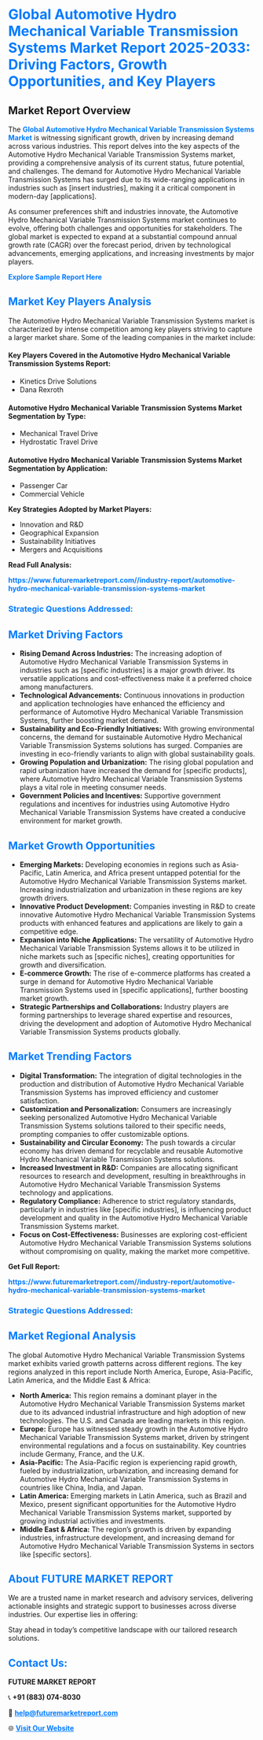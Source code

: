 <h1 style="color: #007BFF;">Global Automotive Hydro Mechanical Variable Transmission Systems Market Report 2025-2033: Driving Factors, Growth Opportunities, and Key Players</h1>

<section id="overview">
<h2>Market Report Overview</h2>
<p>The <a href="https://www.futuremarketreport.com//industry-report/automotive-hydro-mechanical-variable-transmission-systems-market" style="color: #007BFF; text-decoration: none;"><strong>Global Automotive Hydro Mechanical Variable Transmission Systems Market</strong></a> is witnessing significant growth, driven by increasing demand across various industries. This report delves into the key aspects of the Automotive Hydro Mechanical Variable Transmission Systems market, providing a comprehensive analysis of its current status, future potential, and challenges. The demand for Automotive Hydro Mechanical Variable Transmission Systems has surged due to its wide-ranging applications in industries such as [insert industries], making it a critical component in modern-day [applications].</p>
<p>As consumer preferences shift and industries innovate, the Automotive Hydro Mechanical Variable Transmission Systems market continues to evolve, offering both challenges and opportunities for stakeholders. The global market is expected to expand at a substantial compound annual growth rate (CAGR) over the forecast period, driven by technological advancements, emerging applications, and increasing investments by major players.</p>
</section>

<section id="overview">
<p><a href="https://www.futuremarketreport.com//request-sample/reportId=48264" style="color: #007BFF; text-decoration: none;"><strong>Explore Sample Report Here</strong></a></p>
</section>

<section id="key-players">
<h2 style="color: #007BFF;">Market Key Players Analysis</h2>
<p>The Automotive Hydro Mechanical Variable Transmission Systems market is characterized by intense competition among key players striving to capture a larger market share. Some of the leading companies in the market include:</p>
<h4>Key Players Covered in the Automotive Hydro Mechanical Variable Transmission Systems Report:</h4>
<ul><li>Kinetics Drive Solutions</li><li>Dana Rexroth</li></ul>
<h4>Automotive Hydro Mechanical Variable Transmission Systems Market Segmentation by Type:</h4>
<ul><li>Mechanical Travel Drive</li><li>Hydrostatic Travel Drive</li></ul>

<h4>Automotive Hydro Mechanical Variable Transmission Systems Market Segmentation by Application:</h4>
<ul><li>Passenger Car</li><li>Commercial Vehicle</li></ul>
<p><strong>Key Strategies Adopted by Market Players:</strong></p>
<ul>
<li>Innovation and R&D</li>
<li>Geographical Expansion</li>
<li>Sustainability Initiatives</li>
<li>Mergers and Acquisitions</li>
</ul>
</section>

<section>
<p><strong>Read Full Analysis: </strong></p><a href="https://www.futuremarketreport.com//industry-report/automotive-hydro-mechanical-variable-transmission-systems-market" style="color: #007BFF; text-decoration: none;"><strong>https://www.futuremarketreport.com//industry-report/automotive-hydro-mechanical-variable-transmission-systems-market</strong></a>
<h3 style="color: #007BFF;">Strategic Questions Addressed:</h3>
</section>

<section id="driving-factors">
<h2 style="color: #007BFF;">Market Driving Factors</h2>
<ul>
<li><strong>Rising Demand Across Industries:</strong> The increasing adoption of Automotive Hydro Mechanical Variable Transmission Systems in industries such as [specific industries] is a major growth driver. Its versatile applications and cost-effectiveness make it a preferred choice among manufacturers.</li>
<li><strong>Technological Advancements:</strong> Continuous innovations in production and application technologies have enhanced the efficiency and performance of Automotive Hydro Mechanical Variable Transmission Systems, further boosting market demand.</li>
<li><strong>Sustainability and Eco-Friendly Initiatives:</strong> With growing environmental concerns, the demand for sustainable Automotive Hydro Mechanical Variable Transmission Systems solutions has surged. Companies are investing in eco-friendly variants to align with global sustainability goals.</li>
<li><strong>Growing Population and Urbanization:</strong> The rising global population and rapid urbanization have increased the demand for [specific products], where Automotive Hydro Mechanical Variable Transmission Systems plays a vital role in meeting consumer needs.</li>
<li><strong>Government Policies and Incentives:</strong> Supportive government regulations and incentives for industries using Automotive Hydro Mechanical Variable Transmission Systems have created a conducive environment for market growth.</li>
</ul>
</section>

<section id="growth-opportunities">
<h2 style="color: #007BFF;">Market Growth Opportunities</h2>
<ul>
<li><strong>Emerging Markets:</strong> Developing economies in regions such as Asia-Pacific, Latin America, and Africa present untapped potential for the Automotive Hydro Mechanical Variable Transmission Systems market. Increasing industrialization and urbanization in these regions are key growth drivers.</li>
<li><strong>Innovative Product Development:</strong> Companies investing in R&D to create innovative Automotive Hydro Mechanical Variable Transmission Systems products with enhanced features and applications are likely to gain a competitive edge.</li>
<li><strong>Expansion into Niche Applications:</strong> The versatility of Automotive Hydro Mechanical Variable Transmission Systems allows it to be utilized in niche markets such as [specific niches], creating opportunities for growth and diversification.</li>
<li><strong>E-commerce Growth:</strong> The rise of e-commerce platforms has created a surge in demand for Automotive Hydro Mechanical Variable Transmission Systems used in [specific applications], further boosting market growth.</li>
<li><strong>Strategic Partnerships and Collaborations:</strong> Industry players are forming partnerships to leverage shared expertise and resources, driving the development and adoption of Automotive Hydro Mechanical Variable Transmission Systems products globally.</li>
</ul>
</section>

<section id="trending-factors">
<h2 style="color: #007BFF;">Market Trending Factors</h2>
<ul>
<li><strong>Digital Transformation:</strong> The integration of digital technologies in the production and distribution of Automotive Hydro Mechanical Variable Transmission Systems has improved efficiency and customer satisfaction.</li>
<li><strong>Customization and Personalization:</strong> Consumers are increasingly seeking personalized Automotive Hydro Mechanical Variable Transmission Systems solutions tailored to their specific needs, prompting companies to offer customizable options.</li>
<li><strong>Sustainability and Circular Economy:</strong> The push towards a circular economy has driven demand for recyclable and reusable Automotive Hydro Mechanical Variable Transmission Systems solutions.</li>
<li><strong>Increased Investment in R&D:</strong> Companies are allocating significant resources to research and development, resulting in breakthroughs in Automotive Hydro Mechanical Variable Transmission Systems technology and applications.</li>
<li><strong>Regulatory Compliance:</strong> Adherence to strict regulatory standards, particularly in industries like [specific industries], is influencing product development and quality in the Automotive Hydro Mechanical Variable Transmission Systems market.</li>
<li><strong>Focus on Cost-Effectiveness:</strong> Businesses are exploring cost-efficient Automotive Hydro Mechanical Variable Transmission Systems solutions without compromising on quality, making the market more competitive.</li>
</ul>
</section>

<section>
<p><strong>Get Full Report: </strong></p><a href="https://www.futuremarketreport.com//industry-report/automotive-hydro-mechanical-variable-transmission-systems-market" style="color: #007BFF; text-decoration: none;"><strong>https://www.futuremarketreport.com//industry-report/automotive-hydro-mechanical-variable-transmission-systems-market</strong></a>
<h3 style="color: #007BFF;">Strategic Questions Addressed:</h3>
</section>


<section id="regional-analysis">
<h2 style="color: #007BFF;">Market Regional Analysis</h2>
<p>The global Automotive Hydro Mechanical Variable Transmission Systems market exhibits varied growth patterns across different regions. The key regions analyzed in this report include North America, Europe, Asia-Pacific, Latin America, and the Middle East & Africa:</p>
<ul>
<li><strong>North America:</strong> This region remains a dominant player in the Automotive Hydro Mechanical Variable Transmission Systems market due to its advanced industrial infrastructure and high adoption of new technologies. The U.S. and Canada are leading markets in this region.</li>
<li><strong>Europe:</strong> Europe has witnessed steady growth in the Automotive Hydro Mechanical Variable Transmission Systems market, driven by stringent environmental regulations and a focus on sustainability. Key countries include Germany, France, and the U.K.</li>
<li><strong>Asia-Pacific:</strong> The Asia-Pacific region is experiencing rapid growth, fueled by industrialization, urbanization, and increasing demand for Automotive Hydro Mechanical Variable Transmission Systems in countries like China, India, and Japan.</li>
<li><strong>Latin America:</strong> Emerging markets in Latin America, such as Brazil and Mexico, present significant opportunities for the Automotive Hydro Mechanical Variable Transmission Systems market, supported by growing industrial activities and investments.</li>
<li><strong>Middle East & Africa:</strong> The region’s growth is driven by expanding industries, infrastructure development, and increasing demand for Automotive Hydro Mechanical Variable Transmission Systems in sectors like [specific sectors].</li>
</ul>
</section>

<footer>
<h2 style="color: #007BFF;">About FUTURE MARKET REPORT</h2>
<p>We are a trusted name in market research and advisory services, delivering actionable insights and strategic support to businesses across diverse industries. Our expertise lies in offering:</p>

<p>Stay ahead in today’s competitive landscape with our tailored research solutions.</p>

<h2 style="color: #007BFF;">Contact Us:</h2>
<p><strong>FUTURE MARKET REPORT</strong></p>
<p>📞 <strong>+91 (883) 074-8030</strong></p>
<p>📧 <strong><a href="mailto:help@futuremarketreport.com" style="color: #007BFF;">help@futuremarketreport.com</a></strong></p>
<p>🌐 <strong><a href="https://www.futuremarketreport.com/" style="color: #007BFF;">Visit Our Website</a></strong></p>
</footer>